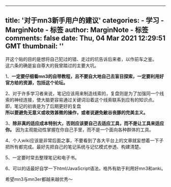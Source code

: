 
---
title: '对于mn3新手用户的建议'
categories: 
    - 学习
    - MarginNote - 标签
author: MarginNote - 标签
comments: false
date: Thu, 04 Mar 2021 12:29:51 GMT
thumbnail: ''
---

<div>   
<p>开这个贴的目的是想将自己犯过的错、走过的坑告诉后来者，以作前车之鉴。<br>
这六条的确是妄自尊大的我曾踏过的主要大坑。</p>
<p>1、<strong>一定要仔细看mn3的自带教程，且不要自大地自己去盲目探索，一定要利用好官方给的资源，包括这个论坛。</strong></p>
<p>2、对于许多学习者来说，笔记应该用来制造线索的，复盘则是为了加强同一个线索的神经连接，使大脑更容易通过关键词沿着这个线索联系到应有的知识点。<br>
即，笔记的初衷是为了后期更好的复盘<br>
<strong>所以要避免无意义或收效甚微的操作，或者说避免敝谷丧豚的完美主义。</strong></p>
<p>3、<strong>除非真的适应成本特别大，否则应该要自己去适应工具，而不是让工具来适应你。</strong> 因为主观能动性掌握在你自己手里，而不是一个面向各种群体的工具。</p>
<p>4、个人wiki应该是非常后面之事，不要看到了各大平台上的文章就妄想着一下子把所有都完成。最好先把自己的笔记系统与记忆模式参透、构建清楚。</p>
<p>5、一定要时常去整理笔记和电子书。</p>
<p>6、可以的话最好自学一下html/JavaScript语法，格外有助于利用好mn3和anki。</p>
<p>希望mn3与mn3er都越来越优秀～</p>
          
</div>
            